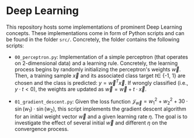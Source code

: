 # Deep Learning

This repository hosts some implementations of prominent Deep Learning concepts. These implementations come in form of Python scripts and can be found in the folder `src/`. Concretely, the folder contains the following scripts:

-  `00_perceptron.py`: Implementation of a simple perceptron (that operates on 2-dimensional data) and a learning rule. Concretely, the learning process begins by randomly initializing the perceptron's weights $\vec w$. Then, a training sample $\vec x$ and its associated class target $t \in$ {-1, 1} are chosen and the class is predicted: $y = \vec w^{T}\vec x$. If wrongly classified (i.e., $y \cdot t < 0$), the weights are updated as $\vec w = \vec w + t \cdot \vec x$.

- `01_gradient_descent.py`: Given the loss function $\mathcal{J}_{\vec w} = w_1^{2} + w_2^{2} + 30 \cdot \sin(w_1) \cdot \sin(w_2)$, this script implements the gradient descent algorithm for an initial weight vector $\vec w$ and a given learning rate $\eta$. The goal is to investigate the effect of several initial $\vec w$ and different $\eta$ on the convergence process. 
